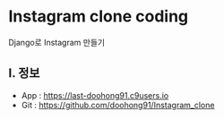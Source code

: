 # Instagram clone coding
Django로 Instagram 만들기

## I. 정보
- App : https://last-doohong91.c9users.io
- Git : https://github.com/doohong91/Instagram_clone
